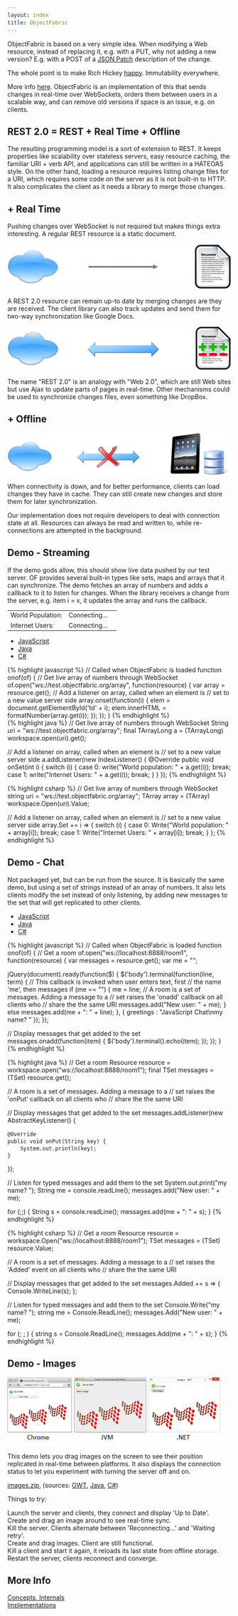 ```yaml
---
layout: index
title: ObjectFabric
---
```


ObjectFabric is based on a very simple idea. When modifying a Web resource, instead of replacing it, e.g. with a PUT, why not adding a new version? E.g. with a POST of a [JSON Patch](http://tools.ietf.org/html/draft-ietf-appsawg-json-patch-03) description of the change.

The whole point is to make Rich Hickey [happy](http://www.infoq.com/presentations/Value-Values). Immutability everywhere.

More info [here](https://github.com/objectfabric/objectfabric/wiki). ObjectFabric is an implementation of this that sends changes in real-time over WebSockets, orders them between users in a scalable way, and can remove old versions if space is an issue, e.g. on clients.

## REST 2.0 = REST + Real Time + Offline

The resulting programming model is a sort of extension to REST. It keeps properties like scalability over stateless servers, easy resource caching, the familiar URI + verb API, and applications can still be written in a HATEOAS style. On the other hand, loading a resource requires listing change files for a URI, which requires some code on the server as it is not built-in to HTTP. It also complicates the client as it needs a library to merge those changes.

## + Real Time

Pushing changes over WebSocket is not required but makes things extra interesting. A regular REST resource is a static document.

<img class="rest" src="/images/rest.png"/>

A REST 2.0 resource can remain up-to date by merging changes are they are received. The client library can also track updates and send them for two-way synchronization like Google Docs.

<img class="real-time" src="/images/real-time.png"/>

The name "REST 2.0" is an analogy with "Web 2.0", which are still Web sites but use Ajax to update parts of pages in real-time. Other mechanisms could be used to synchronize changes files, even something like DropBox.

## + Offline

<img class="offline" src='/images/offline.png'/>

When connectivity is down, and for better performance, clients can load changes they have in cache. They can still create new changes and store them for later synchronization.

Our implementation does not require developers to deal with connection state at all. Resources can always be read and written to, while re-connections are attempted in the background.

## Demo - Streaming

If the demo gods allow, this should show live data pushed by our test server. OF provides several built-in types like sets, maps and arrays that it can synchronize. The demo fetches an array of numbers and adds a callback to it to listen for changes. When the library receives a change from the server, e.g. item i = x, it updates the array and runs the callback.

<table>
  <tr>
    <td class="demo">World Population:</td>
    <td class="demo" id='td0'>Connecting...</td>
    <td></td>
  </tr>
  <tr>
    <td class="demo">Internet Users:</td>
    <td class="demo" id='td1'>Connecting...</td>
    <td></td>
  </tr>
</table>

<div id="array">
<ul>
    <li><a href="#array-1">JavaScript</a></li>
    <li><a href="#array-2">Java</a></li>
    <li><a href="#array-3">C#</a></li>
</ul>

<div id="array-1">
{% highlight javascript %}
// Called when ObjectFabric is loaded
function onof(of) {
  // Get live array of numbers through WebSocket
  of.open("ws://test.objectfabric.org/array", function(resource) {
    var array = resource.get();
    // Add a listener on array, called when an element is
    // set to a new value server side
    array.onset(function(i) {
      elem = document.getElementById('td' + i);
      elem.innerHTML = formatNumber(array.get(i));
    });
  });
}
{% endhighlight %}
</div>

<div id="array-2">
{% highlight java %}
// Get live array of numbers through WebSocket
String uri = "ws://test.objectfabric.org/array";
final TArrayLong a = (TArrayLong) workspace.open(uri).get();

// Add a listener on array, called when an element is
// set to a new value server side
a.addListener(new IndexListener() {
    @Override
    public void onSet(int i) {
        switch (i) {
            case 0:
                write("World population: " + a.get(i));
                break;
            case 1:
                write("Internet Users: " + a.get(i));
                break;
        }
    }
});
{% endhighlight %}
</div>

<div id="array-3">
{% highlight csharp %}
// Get live array of numbers through WebSocket
string uri = "ws://test.objectfabric.org/array";
TArray<long> array = (TArray<long>) workspace.Open(uri).Value;

// Add a listener on array, called when an element is
// set to a new value server side
array.Set += i =>
{
    switch (i)
    {
        case 0:
            Write("World population: " + array[i]);
            break;
        case 1:
            Write("Internet Users: " + array[i]);
            break;
    }
};
{% endhighlight %}
</div>
</div>

## Demo - Chat

Not packaged yet, but can be run from the source. It is basically the same demo, but using a set of strings instead of an array of numbers. It also lets clients modify the set instead of only listening, by adding new messages to the set that will get replicated to other clients.

<div id="chat">
<ul>
    <li><a href="#chat-1">JavaScript</a></li>
    <li><a href="#chat-2">Java</a></li>
    <li><a href="#chat-3">C#</a></li>
</ul>

<div id="chat-1">
{% highlight javascript %}
// Called when ObjectFabric is loaded
function onof(of) {
// Get a room
of.open("ws://localhost:8888/room1", function(resource) {
  var messages = resource.get();
  var me = "";

  jQuery(document).ready(function($) {
    $('body').terminal(function(line, term) {
      // This callback is invoked when user enters text, first
      // the name 'me', then messages
      if (me == "") {
        me = line;
        // A room is a set of messages. Adding a message to a
        // set raises the 'onadd' callback on all clients who
        // share the the same URI
        messages.add("New user: " + me);
      } else
        messages.add(me + ": " + line);
    }, {
      greetings : "JavaScript Chat\nmy name? "
    });
  });

  // Display messages that get added to the set
  messages.onadd(function(item) {
    $('body').terminal().echo(item);
  });
});
}
{% endhighlight %}
</div>

<div id="chat-2">
{% highlight java %}
// Get a room
Resource resource = workspace.open("ws://localhost:8888/room1");
final TSet<String> messages = (TSet) resource.get();

// A room is a set of messages. Adding a message to a
// set raises the 'onPut' callback on all clients who
// share the the same URI

// Display messages that get added to the set
messages.addListener(new AbstractKeyListener<String>() {

    @Override
    public void onPut(String key) {
        System.out.println(key);
    }
});

// Listen for typed messages and add them to the set
System.out.print("my name? ");
String me = console.readLine();
messages.add("New user: " + me);

for (;;) {
    String s = console.readLine();
    messages.add(me + ": " + s);
}
{% endhighlight %}
</div>

<div id="chat-3">
{% highlight csharp %}
// Get a room
Resource resource = workspace.Open("ws://localhost:8888/room1");
TSet<string> messages = (TSet<string>) resource.Value;

// A room is a set of messages. Adding a message to a
// set raises the 'Added' event on all clients who
// share the the same URI

// Display messages that get added to the set
messages.Added += s =>
{
    Console.WriteLine(s);
};

// Listen for typed messages and add them to the set
Console.Write("my name? ");
string me = Console.ReadLine();
messages.Add("New user: " + me);

for (; ; )
{
    string s = Console.ReadLine();
    messages.Add(me + ": " + s);
}
{% endhighlight %}
</div>
</div>

## Demo - Images

<img class="images" src="/images/images.png"/>

This demo lets you drag images on the screen to see their position replicated in real-time between platforms. It also displays the connection status to let you experiment with turning the server off and on.

[images.zip](https://github.com/downloads/objectfabric/objectfabric/images.zip), (sources: [GWT](https://github.com/objectfabric/objectfabric/blob/master/objectfabric.examples/gwt.sample_images/src/main/java/examples/client/Main.java), [Java](https://github.com/objectfabric/objectfabric/blob/master/objectfabric.examples/java/src/main/java/sample_images/Images.java), [C#](https://github.com/objectfabric/objectfabric/blob/master/objectfabric.examples/csharp/Sample%20Images/MainWindow.xaml.cs))

Things to try:

Launch the server and clients, they connect and display 'Up to Date'.<br>
Create and drag an image around to see real-time sync.<br>
Kill the server. Clients alternate between 'Reconnecting...' and 'Waiting retry'.<br>
Create and drag images. Client are still functional.<br>
Kill a client and start it again, it reloads its last state from offline storage.<br>
Restart the server, clients reconnect and converge.

## More Info

[Concepts, Internals](https://github.com/objectfabric/objectfabric/wiki)<br>
[Implementations](https://github.com/objectfabric/objectfabric/wiki/Implementations)